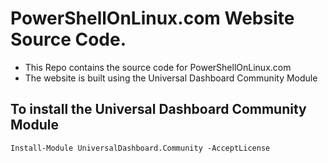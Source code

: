 # PowerShellOnLinux.com Website Source Code.

- This Repo contains the source code for PowerShellOnLinux.com
- The website is built using the Universal Dashboard Community Module

## To install the Universal Dashboard Community Module
```
Install-Module UniversalDashboard.Community -AcceptLicense
```

